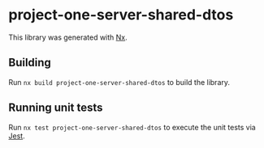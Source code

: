 # project-one-server-shared-dtos

This library was generated with [Nx](https://nx.dev).

## Building

Run `nx build project-one-server-shared-dtos` to build the library.

## Running unit tests

Run `nx test project-one-server-shared-dtos` to execute the unit tests via [Jest](https://jestjs.io).
